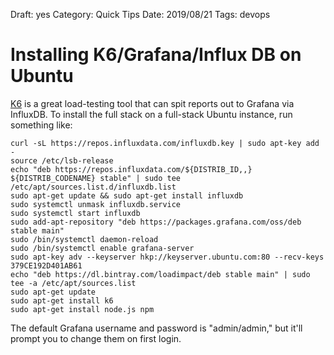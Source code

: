 Draft: yes
Category: Quick Tips
Date: 2019/08/21
Tags: devops

# Installing K6/Grafana/Influx DB on Ubuntu

[K6](https://k6.io/) is a great load-testing tool that can spit reports out to Grafana via InfluxDB. To install the full stack on a full-stack Ubuntu instance, run something like: 

```shell
curl -sL https://repos.influxdata.com/influxdb.key | sudo apt-key add -
source /etc/lsb-release
echo "deb https://repos.influxdata.com/${DISTRIB_ID,,} ${DISTRIB_CODENAME} stable" | sudo tee /etc/apt/sources.list.d/influxdb.list
sudo apt-get update && sudo apt-get install influxdb
sudo systemctl unmask influxdb.service
sudo systemctl start influxdb
sudo add-apt-repository "deb https://packages.grafana.com/oss/deb stable main"
sudo /bin/systemctl daemon-reload
sudo /bin/systemctl enable grafana-server
sudo apt-key adv --keyserver hkp://keyserver.ubuntu.com:80 --recv-keys 379CE192D401AB61
echo "deb https://dl.bintray.com/loadimpact/deb stable main" | sudo tee -a /etc/apt/sources.list
sudo apt-get update
sudo apt-get install k6
sudo apt-get install node.js npm
```

The default Grafana username and password is "admin/admin," but it'll prompt you to change them on first login.